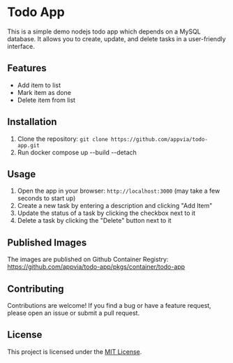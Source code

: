 # Todo App

This is a simple demo nodejs todo app which depends on a MySQL database. It allows you to create, update, and delete tasks in a user-friendly interface.



## Features

- Add item to list
- Mark item as done
- Delete item from list

## Installation

1. Clone the repository: `git clone https://github.com/appvia/todo-app.git`
2. Run docker compose up --build --detach

## Usage

1. Open the app in your browser: `http://localhost:3000` (may take a few seconds to start up)
2. Create a new task by entering a description and clicking "Add Item"
3. Update the status of a task by clicking the checkbox next to it
4. Delete a task by clicking the "Delete" button next to it

## Published Images

The images are published on Github Container Registry: https://github.com/appvia/todo-app/pkgs/container/todo-app

## Contributing

Contributions are welcome! If you find a bug or have a feature request, please open an issue or submit a pull request.

## License

This project is licensed under the [MIT License](LICENSE).
